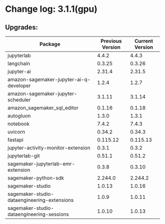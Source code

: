 # Change log: 3.1.1(gpu)

## Upgrades: 

Package | Previous Version | Current Version
---|---|---
jupyterlab|4.4.2|4.4.3
langchain|0.3.25|0.3.26
jupyter-ai|2.31.4|2.31.5
amazon-sagemaker-jupyter-ai-q-developer|1.2.4|1.2.7
amazon-sagemaker-jupyter-scheduler|3.1.11|3.1.14
amazon_sagemaker_sql_editor|0.1.16|0.1.18
autogluon|1.3.0|1.3.1
notebook|7.4.2|7.4.3
uvicorn|0.34.2|0.34.3
fastapi|0.115.12|0.115.13
jupyter-activity-monitor-extension|0.3.1|0.3.2
jupyterlab-git|0.51.1|0.51.2
sagemaker-jupyterlab-emr-extension|0.3.8|0.3.10
sagemaker-python-sdk|2.244.0|2.244.2
sagemaker-studio|1.0.13|1.0.16
sagemaker-studio-dataengineering-extensions|1.0.9|1.0.11
sagemaker-studio-dataengineering-sessions|1.0.10|1.0.13
